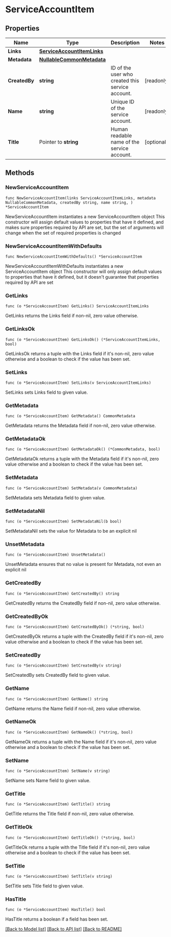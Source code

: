 <!--
Copyright (C) 2020-2025 Arm Limited or its affiliates and Contributors. All rights reserved.
SPDX-License-Identifier: Apache-2.0
-->
# ServiceAccountItem

## Properties

Name | Type | Description | Notes
------------ | ------------- | ------------- | -------------
**Links** | [**ServiceAccountItemLinks**](ServiceAccountItemLinks.md) |  | 
**Metadata** | [**NullableCommonMetadata**](CommonMetadata.md) |  | 
**CreatedBy** | **string** | ID of the user who created this service account. | [readonly] 
**Name** | **string** | Unique ID of the service account. | [readonly] 
**Title** | Pointer to **string** | Human readable name of the service account. | [optional] 

## Methods

### NewServiceAccountItem

`func NewServiceAccountItem(links ServiceAccountItemLinks, metadata NullableCommonMetadata, createdBy string, name string, ) *ServiceAccountItem`

NewServiceAccountItem instantiates a new ServiceAccountItem object
This constructor will assign default values to properties that have it defined,
and makes sure properties required by API are set, but the set of arguments
will change when the set of required properties is changed

### NewServiceAccountItemWithDefaults

`func NewServiceAccountItemWithDefaults() *ServiceAccountItem`

NewServiceAccountItemWithDefaults instantiates a new ServiceAccountItem object
This constructor will only assign default values to properties that have it defined,
but it doesn't guarantee that properties required by API are set

### GetLinks

`func (o *ServiceAccountItem) GetLinks() ServiceAccountItemLinks`

GetLinks returns the Links field if non-nil, zero value otherwise.

### GetLinksOk

`func (o *ServiceAccountItem) GetLinksOk() (*ServiceAccountItemLinks, bool)`

GetLinksOk returns a tuple with the Links field if it's non-nil, zero value otherwise
and a boolean to check if the value has been set.

### SetLinks

`func (o *ServiceAccountItem) SetLinks(v ServiceAccountItemLinks)`

SetLinks sets Links field to given value.


### GetMetadata

`func (o *ServiceAccountItem) GetMetadata() CommonMetadata`

GetMetadata returns the Metadata field if non-nil, zero value otherwise.

### GetMetadataOk

`func (o *ServiceAccountItem) GetMetadataOk() (*CommonMetadata, bool)`

GetMetadataOk returns a tuple with the Metadata field if it's non-nil, zero value otherwise
and a boolean to check if the value has been set.

### SetMetadata

`func (o *ServiceAccountItem) SetMetadata(v CommonMetadata)`

SetMetadata sets Metadata field to given value.


### SetMetadataNil

`func (o *ServiceAccountItem) SetMetadataNil(b bool)`

 SetMetadataNil sets the value for Metadata to be an explicit nil

### UnsetMetadata
`func (o *ServiceAccountItem) UnsetMetadata()`

UnsetMetadata ensures that no value is present for Metadata, not even an explicit nil
### GetCreatedBy

`func (o *ServiceAccountItem) GetCreatedBy() string`

GetCreatedBy returns the CreatedBy field if non-nil, zero value otherwise.

### GetCreatedByOk

`func (o *ServiceAccountItem) GetCreatedByOk() (*string, bool)`

GetCreatedByOk returns a tuple with the CreatedBy field if it's non-nil, zero value otherwise
and a boolean to check if the value has been set.

### SetCreatedBy

`func (o *ServiceAccountItem) SetCreatedBy(v string)`

SetCreatedBy sets CreatedBy field to given value.


### GetName

`func (o *ServiceAccountItem) GetName() string`

GetName returns the Name field if non-nil, zero value otherwise.

### GetNameOk

`func (o *ServiceAccountItem) GetNameOk() (*string, bool)`

GetNameOk returns a tuple with the Name field if it's non-nil, zero value otherwise
and a boolean to check if the value has been set.

### SetName

`func (o *ServiceAccountItem) SetName(v string)`

SetName sets Name field to given value.


### GetTitle

`func (o *ServiceAccountItem) GetTitle() string`

GetTitle returns the Title field if non-nil, zero value otherwise.

### GetTitleOk

`func (o *ServiceAccountItem) GetTitleOk() (*string, bool)`

GetTitleOk returns a tuple with the Title field if it's non-nil, zero value otherwise
and a boolean to check if the value has been set.

### SetTitle

`func (o *ServiceAccountItem) SetTitle(v string)`

SetTitle sets Title field to given value.

### HasTitle

`func (o *ServiceAccountItem) HasTitle() bool`

HasTitle returns a boolean if a field has been set.


[[Back to Model list]](../README.md#documentation-for-models) [[Back to API list]](../README.md#documentation-for-api-endpoints) [[Back to README]](../README.md)


